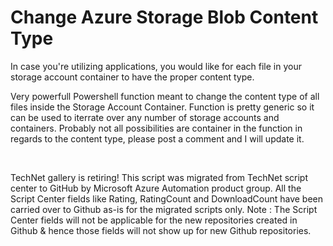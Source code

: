 ﻿Change Azure Storage Blob Content Type
======================================

            

In case you're utilizing applications, you would like for each file in your storage account container to have the proper content type.


Very powerfull Powershell function meant to change the content type of all files inside the Storage Account Container. Function is pretty generic so it can be used to iterrate over any number of storage accounts and containers. Probably not all possibilities
 are container in the function in regards to the content type, please post a comment and I will update it. 

 

        
    
TechNet gallery is retiring! This script was migrated from TechNet script center to GitHub by Microsoft Azure Automation product group. All the Script Center fields like Rating, RatingCount and DownloadCount have been carried over to Github as-is for the migrated scripts only. Note : The Script Center fields will not be applicable for the new repositories created in Github & hence those fields will not show up for new Github repositories.
